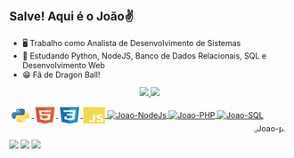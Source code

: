 ## Salve! Aqui é o João✌

- 🖥️ Trabalho como Analista de Desenvolvimento de Sistemas
- 📖 Estudando Python, NodeJS, Banco de Dados Relacionais, SQL e Desenvolvimento Web
- 😁 Fã de Dragon Ball!

<div align="center">
  <a href="https://github.com/JoaoPedroMatana">
  <img height="180em" src="https://github-readme-stats.vercel.app/api?username=JoaoPedroMatana&show_icons=true&theme=dracula&include_all_commits=true&count_private=true"/>
  <img height="180em" src="https://github-readme-stats.vercel.app/api/top-langs/?username=JoaoPedroMatana&layout=compact&langs_count=7&theme=dracula"/>
</div>

<div style="display: inline_block"><br>
  <img align="center" alt="Joao-Python" height="30" width="40" src="https://raw.githubusercontent.com/devicons/devicon/master/icons/python/python-original.svg">
  <img align="center" alt="Joao-HTML" height="30" width="40" src="https://raw.githubusercontent.com/devicons/devicon/master/icons/html5/html5-original.svg">
  <img align="center" alt="Joao-CSS" height="30" width="40" src="https://raw.githubusercontent.com/devicons/devicon/master/icons/css3/css3-original.svg">
  <img align="center" alt="Joao-Js" height="30" width="40" src="https://raw.githubusercontent.com/devicons/devicon/master/icons/javascript/javascript-plain.svg">
  <img align="center" alt="Joao-NodeJs" height="30" width="40" src="https://cdn.jsdelivr.net/gh/devicons/devicon/icons/nodejs/nodejs-original.svg">
  <img align="center" alt="Joao-PHP" height="30" width="40" src="https://cdn.jsdelivr.net/gh/devicons/devicon/icons/php/php-original.svg">
  <img align="center" alt="Joao-SQL" height="30" width="40" src="https://cdn.jsdelivr.net/gh/devicons/devicon/icons/mysql/mysql-original-wordmark.svg">
  <img align="right" alt="Joao-pic" height="150" style="border-radius:50px;" src="https://static.wikia.nocookie.net/liga-da-zueira-oficial/images/d/da/Goku_render_1_alt_1_by_ssjrose890_ddujowl-fullview.png/revision/latest?cb=20200806022458&path-prefix=pt-br">
</div>
  
  ##
 
<div> 
  <a href="https://www.instagram.com/joaopedromatana/" target="_blank"><img src="https://img.shields.io/badge/-Instagram-%23E4405F?style=for-the-badge&logo=instagram&logoColor=white" target="_blank"></a> 
  <a href="mailto:jpmatana19@gmail.com"><img src="https://img.shields.io/badge/-Gmail-%23333?style=for-the-badge&logo=gmail&logoColor=white" target="_blank"></a>
  <a href="https://www.linkedin.com/in/jo%C3%A3o-pedro-matana-b12621180/" target="_blank"><img src="https://img.shields.io/badge/-LinkedIn-%230077B5?style=for-the-badge&logo=linkedin&logoColor=white" target="_blank"></a>
</div>
